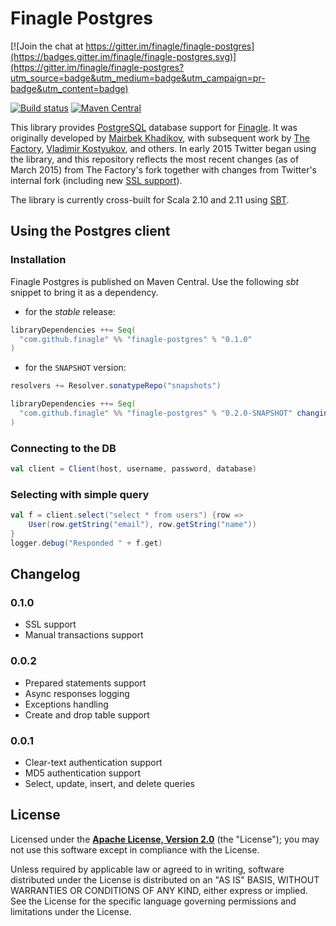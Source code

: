 # Finagle Postgres

[![Join the chat at https://gitter.im/finagle/finagle-postgres](https://badges.gitter.im/finagle/finagle-postgres.svg)](https://gitter.im/finagle/finagle-postgres?utm_source=badge&utm_medium=badge&utm_campaign=pr-badge&utm_content=badge)

[![Build status](https://img.shields.io/travis/finagle/finagle-postgres/master.svg)](http://travis-ci.org/finagle/finagle-postgres)
[![Maven Central](https://img.shields.io/maven-central/v/com.github.finagle/finagle-postgres_2.11.svg)](https://maven-badges.herokuapp.com/maven-central/com.github.finagle/finagle-postgres_2.11)

This library provides [PostgreSQL][postgres] database support for
[Finagle][finagle]. It was originally developed by [Mairbek Khadikov][mairbek],
with subsequent work by [The Factory][thefactory],
[Vladimir Kostyukov][vkostyukov], and others. In early 2015 Twitter began using
the library, and this repository reflects the most recent changes (as of March
2015) from The Factory's fork together with changes from Twitter's internal fork
(including new [SSL support][ssl-support]).

The library is currently cross-built for Scala 2.10 and 2.11 using [SBT][sbt].

[postgres]: https://www.postgresql.org/
[finagle]: https://github.com/twitter/finagle
[mairbek]: https://github.com/mairbek/finagle-postgres
[thefactory]: https://github.com/thefactory/finagle-postgres
[vkostyukov]: https://github.com/vkostyukov/finagle-postgres
[ssl-support]: https://github.com/finagle/finagle-postgres/commit/88b45475736a3ba59e76ef8db4e0a633a220e34e
[sbt]: http://www.scala-sbt.org/

## Using the Postgres client

### Installation

Finagle Postgres is published on Maven Central. Use the following _sbt_ snippet to bring it as a
dependency.

* for the _stable_ release:

```scala
libraryDependencies ++= Seq(
  "com.github.finagle" %% "finagle-postgres" % "0.1.0"
)
```

* for the `SNAPSHOT` version:

```scala
resolvers += Resolver.sonatypeRepo("snapshots")

libraryDependencies ++= Seq(
  "com.github.finagle" %% "finagle-postgres" % "0.2.0-SNAPSHOT" changing()
)
```

### Connecting to the DB

```scala
val client = Client(host, username, password, database)
```

### Selecting with simple query

```scala
val f = client.select("select * from users") {row =>
    User(row.getString("email"), row.getString("name"))
}
logger.debug("Responded " + f.get)
```

## Changelog

### 0.1.0
* SSL support
* Manual transactions support

### 0.0.2
* Prepared statements support
* Async responses logging
* Exceptions handling
* Create and drop table support

### 0.0.1
* Clear-text authentication support
* MD5 authentication support
* Select, update, insert, and delete queries

## License

Licensed under the **[Apache License, Version 2.0](http://www.apache.org/licenses/LICENSE-2.0)** (the "License");
you may not use this software except in compliance with the License.

Unless required by applicable law or agreed to in writing, software
distributed under the License is distributed on an "AS IS" BASIS,
WITHOUT WARRANTIES OR CONDITIONS OF ANY KIND, either express or implied.
See the License for the specific language governing permissions and
limitations under the License.
